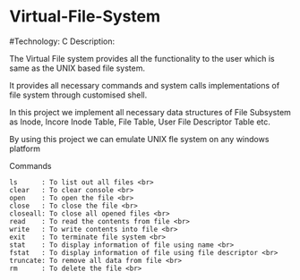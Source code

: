 # Virtual-File-System


#Technology: C
Description:

The Virtual File system provides all the functionality to the user which is same
as the UNIX based file system.

It provides all necessary commands and system calls implementations of file
system through customised shell.

In this project we implement all necessary data structures of File Subsystem as
Inode, Incore Inode Table, File Table, User File Descriptor Table etc.

By using this project we can emulate UNIX fle system on any windows
platform

Commands

  	ls      : To list out all files <br>
	clear   : To clear console <br>
	open    : To open the file <br>
	close   : To close the file <br>
	closeall: To close all opened files <br>
	read    : To read the contents from file <br>
  	write   : To write contents into file <br>
	exit    : To terminate file system <br>
	stat    : To display information of file using name <br>
	fstat   : To display information of file using file descriptor <br>
	truncate: To remove all data from file <br>
	rm      : To delete the file <br>
